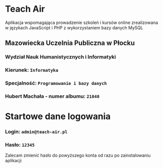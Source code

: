 # Teach Air
Aplikacja wspomagająca prowadzenie szkoleń i kursów online zrealizowana w językach JavaScript i PHP z wykorzystaniem bazy danych MySQL

## Mazowiecka Uczelnia Publiczna w Płocku
### Wydział Nauk Humanistycznych i Informatyki
### Kierunek: `Informatyka`
### Specjalność: `Programowanie i bazy danych`
### Hubert Machała - numer albumu: `21040`

# Startowe dane logowania

### Login: `admin@teach-air.pl`
### Hasło: `12345`

Zalecam zmienić hasło do powyższego konta od razu po zainstalowaniu aplikacji
